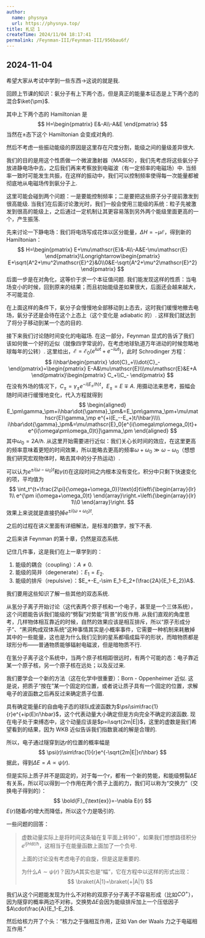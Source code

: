 ```yaml
---
author:
  name: physnya
  url: https://physnya.top/
title: 札记 1
createTime: 2024/11/04 18:17:41
permalink: /Feynman-III/Feynman-III/956bau6f/
---
```

## 2024-11-04

希望大家从考试中学到一些东西$\longrightarrow$这说的就是我.

回顾上节课的知识：氨分子有上下两个态，但是真正的能量本征态是上下两个态的混合$\ket{\pm}$.

其中上下两个态的 Hamiltonian 是
$$
H=\begin{pmatrix}
E&-A\\-A&E
\end{pmatrix}
$$
当然在$\pm$态下这个 Hamiltonian 会变成对角的.

然后不考虑一些振动能级的原因是这里存在尺度分割，能级之间的量级差异很大.

我们的目的是用这个性质做一个微波激射器（MASER），我们先考虑将这些氨分子放进静电场中去，之后我们再来考察放到电磁波（有一定频率的电磁场）中. 当频率一致时可能发生共振，在这样的振动中，我们可以控制频率使得每一次能量都被彻底地从电磁场传到氨分子上.

这里可能会碰到两个问题：一是要能控制频率；二是要把这些原子分子提前激发到很高能级. 当我们在后面讨论激光时，我们一般会使用三能级的系统：粒子先被激发到很高的能级上，之后通过一定机制让其更容易落到另外两个能级里面更高的一个，产生振荡.

先来讨论一下静电场：我们将电场写成花体以区分能量，$\Delta H=-\mu\mathscr{E}$，得到新的 Hamiltonian：
$$
H=\begin{pmatrix}
E+\mu\mathscr{E}&-A\\-A&E-\mu\mathscr{E}
\end{pmatrix}\Longrightarrow\begin{pmatrix}
E+\sqrt{A^2+\mu^2\mathscr{E}^2}&0\\0&E-\sqrt{A^2+\mu^2\mathscr{E}^2}
\end{pmatrix}
$$
后面一步是在对角化，这等价于求一个本征值问题. 我们能发现这样的性质：当电场变小的时候，回到原来的结果；而且初始能级差如果很大，后面还会越来越大，不可能混合.

在上面这样的条件下，氨分子会慢慢地全部移动到上态去，这时我们缓慢地撤去电场，氨分子还是会待在这个上态上（这个变化是 adiabatic 的）. 这样我们就达到了将分子移动到某一个态的目的.

接下来我们讨论随时间变化的电磁场. 在这一部分，Feynman 显式的告诉了我们该如何做一个好的近似（就像四字常说的，在考虑地球轨道万年进动的时候忽略地球每年的公转）. 这里给出，$\mathscr{E}=\mathscr{E}_0(e^{i\omega t}+e^{-i\omega t})$，此时 Schrodinger 方程：
$$
i\hbar\begin{pmatrix}
\dot{C}_+\\\dot{C}_-
\end{pmatrix}=\begin{pmatrix}
E-A&\mu\mathscr{E}\\\mu\mathscr{E}&E+A
\end{pmatrix}\begin{pmatrix}
C_+\\C_-
\end{pmatrix}
$$
在没有外场的情况下，$C_{\pm}=\gamma_{\pm} e^{-i(E_\pm/\hbar)t}$，$E_{\pm}=E\mp A$. 用摄动法来思考，振幅会随时间进行缓慢地变化，代入方程就得到
$$
\begin{aligned}
E_\pm\gamma_\pm+i\hbar\dot{\gamma}_\pm&=E_\pm\gamma_\pm+\mu\mathscr{E}\gamma_\mp e^{+i(E_--E_+)t/\hbar}\\\\
i\hbar\dot{\gamma}_\pm&=\mu\mathscr{E}_0[e^{i(\omega\mp\omega_0)t}+e^{i(\omega\pm\omega_0)t}]\gamma_\pm
\end{aligned}
$$
其中$\omega_0=2A/\hbar$. 从这里开始需要进行近似：我们关心长时间的效应，在这里更高的频率意味着更短的时间效果，所以能略去更高的频率$\omega+\omega_0\gg\omega-\omega_0$（想想我们研究宏观物体时，略去其中的分子热运动）.

可以认为$e^{\pm i(\omega-\omega_0)t}$和$\gamma(t)$在这段时间之内根本没有变化，积分中只剩下快速变化的项，平均值为
$$
\int_t^{t+\frac{2\pi}{\omega+\omega_0}}\text{d}t\left\{\begin{array}{lr}
1\\
e^{\pm i(\omega+\omega_0)t}
\end{array}\right.=\left\{\begin{array}{lr}
1\\0
\end{array}\right.
$$
效果上来说就是直接扔掉$e^{\pm i(\omega+\omega_0)t}$.

之后的过程在讲义里面有详细解法，是标准的数学，按下不表.

之后来讲 Feynman 的第十章，仍然是双态系统.

记住几件事，这是我们在上一章学到的：

1. 能级的耦合（coupling）：$A\neq0$.
2. 能级的简并（degenerate）：$E_1=E_2$.
3. 能级的排斥（repulsive）：$E_+-E_-\sim E_1-E_2+(\frac{2A}{E_1-E_2})A$.

我们要用这些知识了解一些其他的双态系统.

从氢分子离子开始讨论（这代表两个原子核和一个电子，甚至是一个三体系统），这个问题能告诉我们能级的“劈裂”对势能“背景”的反作用. 从我们直观的角度思考，几样物体相互靠近的时候，自然的效果应该是相互排斥，所以“原子形成分子”、“黑洞构成双体系统”这种事情其实是小概率事件，它需要一种机制来耗散掉其中的一些能量，这也是为什么我们见到的星系都塌成扁平的形状，而暗物质都是球形分布——普通物质能够辐射电磁波，但是暗物质不行.

在氢分子离子这个系统中，当两个原子核相距很远时，有两个可能的态：电子靠近某一个原子核，另一个原子核在远处；以及反过来.

我们要学会一个新的方法（这在化学中很重要）：Born - Oppenheimer 近似. 这是说，把质子“按在”某一个固定的位置，或者说让质子具有一个固定的位置，求解电子的波函数之后再反过来确定质子位置.

具有确定能量$E$的自由电子态的球队成波函数为$\psi\sim\frac{1}{r}e^{+ip(E)r/\hbar}$，这个代表动量大小确定但是方向完全不确定的波函数. 现在电子处于束缚态中，这个动量应该是$p=i\sqrt{2m|E|}$，这里的虚数是我们希望看到的结果，因为 WKB 近似告诉我们指数衰减的解是合理的.

所以，电子通过隧穿到达$r$的位置的概率幅是
$$
\psi(r)\sim\frac{1}{r}e^{-\sqrt{2m|E|}r/\hbar}
$$
据此，得到$\Delta E=A\propto\psi(r)$.

但是实际上质子并不是固定的，对于每一个$r$，都有一个新的势能，和能级劈裂$\Delta E$有关系，所以可以得到一个作用在两个质子上面的力，我们可以称为“交换力”（交换电子得到的）：
$$
\bold{F}_{\text{ex}}=-\nabla E(r)
$$
$E(r)$随着$r$的增大而降低，所以这个力是吸引的.

一些问题的回答：

> 虚数动量实际上是将时间这条轴在复平面上转$90^\circ$，如果我们想想路径积分$e^{i\int H\text{d}t/\hbar}$，这相当于在能量函数上面加了一个负号.
>
> 上面的讨论没有考虑电子的自旋，但是这是重要的.
>
> 为什么$A\sim\psi(r)$？因为$A$其实也是“幅”，它在方程中以这样的形式出现：
>$$
> \braket{A|1}=\braket{+|A|1}
>$$

我们从这个问题能发现为什么不对称的双原子分子离子不容易形成（比如$CO^+$），因为隧穿的概率两边不对称，交换势$\Delta E$会因为能级排斥加上一个压低因子$A\cdot\frac{A}{E_1-E_2}$.

然后给核力开了个头：“核力之于强相互作用，正如 Van der Waals 力之于电磁相互作用.”